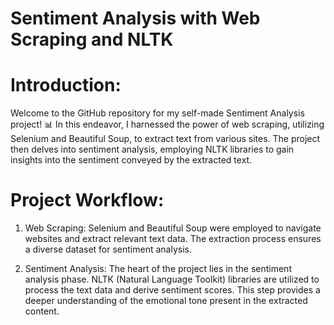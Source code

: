 # Sentiment Analysis with Web Scraping and NLTK

# Introduction:
Welcome to the GitHub repository for my self-made Sentiment Analysis project! 📊 In this endeavor, I harnessed the power of web scraping, utilizing Selenium and Beautiful Soup, to extract text from various sites. The project then delves into sentiment analysis, employing NLTK libraries to gain insights into the sentiment conveyed by the extracted text.




# Project Workflow:
1. Web Scraping: Selenium and Beautiful Soup were employed to navigate websites and extract relevant text data. The extraction process ensures a diverse dataset for sentiment analysis.

2. Sentiment Analysis: The heart of the project lies in the sentiment analysis phase. NLTK (Natural Language Toolkit) libraries are utilized to process the text data and derive sentiment scores. This step provides a deeper understanding of the emotional tone present in the extracted content.
